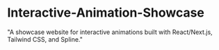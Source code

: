 # Interactive-Animation-Showcase
"A showcase website for interactive animations built with React/Next.js, Tailwind CSS, and Spline."
